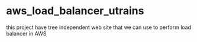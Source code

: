 # aws_load_balancer_utrains
this project have tree independent web site that we can use to perform load balancer in AWS  
